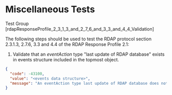 # Miscellaneous Tests

Test Group [rdapResponseProfile_2_3_1_3_and_2_7_6_and_3_3_and_4_4_Validation]

The following steps should be used to test the RDAP protocol section 2.3.1.3, 2.7.6, 3.3 and 4.4 of the RDAP Response Profile 2.1:

1. Validate that an _eventAction_ type "last update of RDAP database" exists in events structure included in the topmost object.
``` json
{
  "code": -43100,
  "value": "<events data structure>",
  "message": "An eventAction type last update of RDAP database does not exists in the topmost events data structure. See section 2.3.1.3, 2.7.6, 3.3 and 4.4 of the RDAP_Response_Profile_2_1."
}
```

